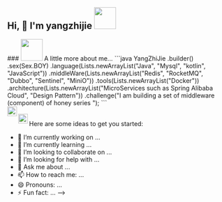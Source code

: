 <h2> Hi, 👋 I'm yangzhijie <img src="https://media.giphy.com/media/mGcNjsfWAjY5AEZNw6/giphy.gif" width="50"></h2>
### <img src="https://media.giphy.com/media/VgCDAzcKvsR6OM0uWg/giphy.gif" width="50"> 
A little more about me...  
```java    
     YangZhiJie .builder()
                .sex(Sex.BOY)
                .language(Lists.newArrayList("Java", "Mysql", "kotlin", "JavaScript"))
                .middleWare(Lists.newArrayList("Redis", "RocketMQ", "Dubbo", "Sentinel", "MiniO"))
                .tools(Lists.newArrayList("Docker"))
                .architecture(Lists.newArrayList("MicroServices such as Spring Alibaba Cloud", "Design Pattern"))
                .challenge("I am building a set of middleware (component) of honey series ");
```
<br/>
<a href="https://twitter.com/8bithemant">
  <img align="left" alt="Hemant Joshi| Twitter" width="22px" src="https://cdn.jsdelivr.net/npm/simple-icons@v3/icons/twitter.svg" />
</a>
<br/>
<a href="https://twitter.com/8bithemant">
  <img align="left" alt="Hemant Joshi| Twitter" width="22px" src="https://cdn.jsdelivr.net/npm/simple-icons@v3/icons/twitter.svg" />
</a>


Here are some ideas to get you started:

- 🔭 I’m currently working on ...
- 🌱 I’m currently learning ...
- 👯 I’m looking to collaborate on ...
- 🤔 I’m looking for help with ...
- 💬 Ask me about ...
- 📫 How to reach me: ...
- 😄 Pronouns: ...
- ⚡ Fun fact: ...
-->
